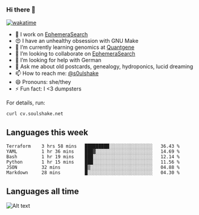 ### Hi there 👋

[![wakatime](https://wakatime.com/badge/user/08339702-a231-40c4-8838-d449bd2ff951.svg)](https://wakatime.com/@08339702-a231-40c4-8838-d449bd2ff951)

<!--
**soulshake/soulshake** is a ✨ _special_ ✨ repository because its `README.md` (this file) appears on your GitHub profile.

Here are some ideas to get you started:

- 🔭 I’m currently working on ...
- 🌱 I’m currently learning ...
- 👯 I’m looking to collaborate on ...
- 🤔 I’m looking for help with ...
- 💬 Ask me about ...
- 📫 How to reach me: ...
- 😄 Pronouns: ...
- ⚡ Fun fact: ...
-->


- 🔭 I work on [EphemeraSearch](https://www.ephemerasearch.com/)
- 😍 I have an unhealthy obsession with GNU Make
- :dna: I’m currently learning genomics at [Quantgene](https://www.quantgene.com/)
- 👯 I’m looking to collaborate on [EphemeraSearch](https://www.ephemerasearch.com/)
- 🤔 I’m looking for help with German
- 💬 Ask me about old postcards, genealogy, hydroponics, lucid dreaming
- 📫 How to reach me: [@s0ulshake](https://twitter.com/soulshake)
- 😄 Pronouns: she/they
- ⚡ Fun fact: I <3 dumpsters

For details, run:

```
curl cv.soulshake.net
```

## Languages this week

<!--START_SECTION:waka-->

```text
Terraform    3 hrs 58 mins   █████████░░░░░░░░░░░░░░░░   36.43 %
YAML         1 hr 36 mins    ███▓░░░░░░░░░░░░░░░░░░░░░   14.69 %
Bash         1 hr 19 mins    ███░░░░░░░░░░░░░░░░░░░░░░   12.14 %
Python       1 hr 15 mins    ███░░░░░░░░░░░░░░░░░░░░░░   11.56 %
JSON         32 mins         █▒░░░░░░░░░░░░░░░░░░░░░░░   04.88 %
Markdown     28 mins         █░░░░░░░░░░░░░░░░░░░░░░░░   04.30 %
```

<!--END_SECTION:waka-->

## Languages all time
![Alt text](https://wakatime.com/share/@aj/6aa10b67-a5e9-4fb1-acaf-8692f4385172.svg)
